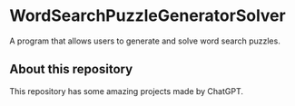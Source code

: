 # WordSearchPuzzleGeneratorSolver

A program that allows users to generate and solve word search puzzles.


## About this repository

This repository has some amazing projects made by ChatGPT.